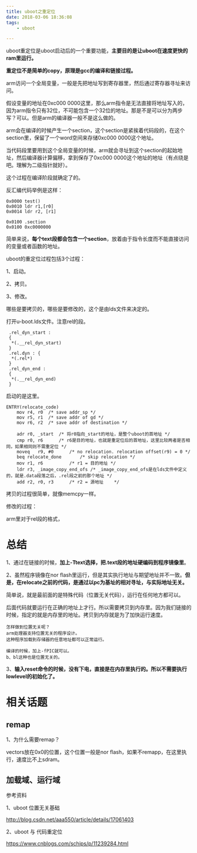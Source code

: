 ```yaml
---
title: uboot之重定位
date: 2018-03-06 18:36:08
tags:
	- uboot

---
```




uboot重定位是uboot启动后的一个重要功能，**主要目的是让uboot在速度更快的ram里运行。**

**重定位不是简单的copy，原理是gcc的编译和链接过程。**

arm访问一个全局变量，一般是先把地址写到寄存器里，然后通过寄存器寻址来访问。

假设变量的地址在0xc000 0000这里，那么arm指令是无法直接将地址写入的，因为arm指令只有32位，不可能包含一个32位的地址。那是不是可以分为两步写？可以。但是arm的编译器一般不是这么做的。



arm会在编译的时候产生一个section，这个section是紧挨着代码段的，在这个section里，保留了一个word空间来存储0xc000 0000这个地址。

当代码段里要用到这个全局变量的时候，arm就会寻址到这个section的起始地址，然后编译器计算偏移，拿到保存了0xc000 0000这个地址的地址（有点绕是吧。理解为二级指针就好）。

这个过程在编译阶段就确定了的。

反汇编代码举例是这样：

```
0x0000 test()
0x0010 ldr r1,[r0]
0x0014 ldr r2, [r1]

0x0100 .section
0x0100 0xc0000000
```

简单来说，**每个text段都会包含一个section**，放着由于指令长度而不能直接访问的变量或者函数的地址。



uboot的重定位过程包括3个过程：

1、启动。

2、拷贝。

3、修改。

哪些是要拷贝的，哪些是要修改的，这个是由lds文件来决定的。

打开u-boot.lds文件。注意rel的段。

```
 .rel_dyn_start :
 {
  *(.__rel_dyn_start)
 }
 .rel.dyn : {
  *(.rel*)
 }
 .rel_dyn_end :
 {
  *(.__rel_dyn_end)
 }
```



启动的是这里。

```
ENTRY(relocate_code)  
    mov r4, r0  /* save addr_sp */  
    mov r5, r1  /* save addr of gd */  
    mov r6, r2  /* save addr of destination */  
  
    adr r0, _start  /* 将r0指向_start的地址，是整个uboot的首地址 */  
    cmp r0, r6      /* r6是目的地址，也就是重定位后的首地址，这里比较两者是否相同，如果相同则不需重定位 */  
    moveq   r9, #0      /* no relocation. relocation offset(r9) = 0 */  
    beq relocate_done       /* skip relocation */  
    mov r1, r6          /* r1 = 目的地址 */  
    ldr r3, _image_copy_end_ofs /* _image_copy_end_ofs是在lds文件中定义的，就是.data段落之后，.rel段之前的那个地址 */  
    add r2, r0, r3      /* r2 = 源地址    */  
```



拷贝的过程很简单，就像memcpy一样。



修改的过程：

arm里对于rel段的格式，

# 总结

1、通过在链接的时候，**加上-Ttext选择，把.text段的地址硬编码到程序镜像里**。

2、虽然程序镜像在nor flash里运行，但是其实执行地址与期望地址并不一致。**但是，在relocate之前的代码，是通过以pc为基址的相对寻址，与实际地址无关。**

简单说，就是最前面的是特殊代码（位置无关代码），运行在任何地方都可以。

后面代码就要运行在正确的地址上才行。所以需要拷贝到内存里。因为我们链接的时候，指定的就是内存里的地址。拷贝到内存就是为了加快运行速度。

```
怎样做到位置无关呢？
arm处理器支持位置无关的程序设计。
这种程序加载到存储器的任意地址都可以正常运行。

编译的时候，加上-fPIC就可以。
b、bl这种也是位置无关的。

```

3、**输入reset命令的时候，没有下电，直接是在内存里执行的。所以不需要执行lowlevel的初始化了。**



# 相关话题

## remap

1、为什么需要remap？

vectors放在0x0的位置，这个位置一般是nor flash，如果不remapp，在这里执行，速度比不上sdram。

## 加载域、运行域



参考资料

1、uboot 位置无关基础

http://blog.csdn.net/aaa550/article/details/17061403

2、uboot 与 代码重定位

https://www.cnblogs.com/schips/p/11239284.html